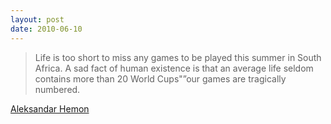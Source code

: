 ```yaml
---
layout: post
date: 2010-06-10
---  
```


>Life is too short to miss any games to be played this summer in South Africa. A sad fact of human existence is that an average life seldom contains more than 20 World Cups"”our games are tragically numbered.

[Aleksandar Hemon](https://newrepublic.com/article/75254/dunga-diego-and-destiny)
